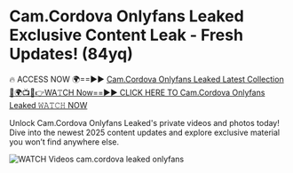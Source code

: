 # Cam.Cordova Onlyfans Leaked Exclusive Content Leak - Fresh Updates! (84yq)

🔥 ACCESS NOW 🌍==►► <a href="https://tinyurl.com/3fjeunct" rel="nofollow">Cam.Cordova Onlyfans Leaked Latest Collection</a></h3>
[🔴🌍📺📱👉WA𝚃CH Now==►► CLICK HERE TO Cam.Cordova Onlyfans Leaked 𝚆𝙰𝚃𝙲𝙷 NOW](https://tinyurl.com/3fjeunct)

Unlock Cam.Cordova Onlyfans Leaked's private videos and photos today! Dive into the newest 2025 content updates and explore exclusive material you won’t find anywhere else.


<a href="https://tinyurl.com/3fjeunct" rel="nofollow" data-target="animated-image.originalLink"><img src="https://camo.githubusercontent.com/8a4f000d20f83aca3bf7ec5f350d767afa0574a8a352519fd8cfa583a6f93a33/68747470733a2f2f692e696d6775722e636f6d2f644a486b345a712e676966" alt="WATCH Videos" data-canonical-src="https://i.imgur.com/dJHk4Zq.gif" style="max-width: 100%; display: inline-block;" data-target="animated-image.originalImage"></a>
cam.cordova leaked onlyfans